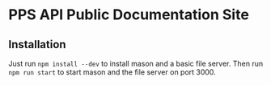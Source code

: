 PPS API Public Documentation Site
=================================

Installation
------------
Just run `npm install --dev` to install mason and a basic file server. Then run `npm run start` to start mason and the file server on port 3000.